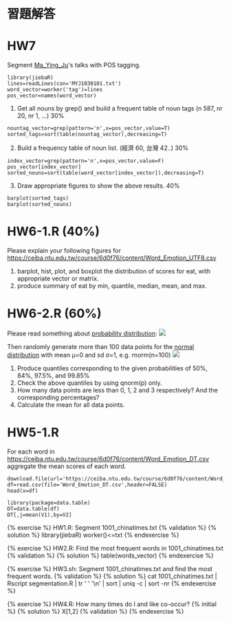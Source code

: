 # 習題解答

# HW7
Segment [Ma_Ying_Ju](dropbox.com/sh/pbbsla84bq6o678/AACtO1WjaMIxVh97eyWO81yNa)'s talks with POS tagging.
```{r}
library(jiebaR)
lines=readLines(con='MYJ1030101.txt')
word_vector=worker('tag')=lines
pos_vector=names(word_vector)
```
1. Get all nouns by grep() and build a frequent table of noun tags (n 587, nr 20, nr 1, ...) 30%
```{r}
nountag_vector=grep(pattern='n',x=pos_vector,value=T)
sorted_tags=sort(table(nountag_vector),decreasing=T)
```
2. Build a frequency table of noun list. (經濟 60, 台灣 42..) 30% 
```{r}
index_vector=grep(pattern='n',x=pos_vector,value=F)
pos_vector[index_vector]
sorted_nouns=sort(table(word_vector[index_vector]),decreasing=T)
```
3. Draw appropriate figures to show the above results. 40%
```{r}
barplot(sorted_tags)
barplot(sorted_nouns)
```

# HW6-1.R (40%)
Please explain your following figures for https://ceiba.ntu.edu.tw/course/6d0f76/content/Word_Emotion_UTF8.csv
1. barplot, hist, plot, and boxplot the distribution of scores for eat, with appropriate vector or matrix.
2. produce summary of eat by min, quantile, median, mean, and max.

# HW6-2.R (60%)
Please read something about [probability distribution](http://books.google.com.tw/books?id=UvWkIg5E4foC):
![](http://upload.wikimedia.org/wikipedia/commons/thumb/1/12/Dice_Distribution_%28bar%29.svg/320px-Dice_Distribution_%28bar%29.svg.png)

Then randomly generate more than 100 data points for the [normal distribution](http://en.wikipedia.org/wiki/Normal_distribution) with mean μ=0 and sd σ=1, e.g. rnorm(n=100)
![](http://upload.wikimedia.org/wikipedia/commons/a/a9/Empirical_Rule.PNG)

1. Produce quantiles corresponding to the given probabilities of 50%, 84%, 97.5%, and 99.85%
2. Check the above quantiles by using qnorm(p) only.
3. How many data points are less than 0, 1, 2 and 3 respectively? And the corresponding percentages?
4. Calculate the mean for all data points.

# HW5-1.R
For each word in https://ceiba.ntu.edu.tw/course/6d0f76/content/Word_Emotion_DT.csv
aggregate the mean scores of each word.
```{r}
download.file(url='https://ceiba.ntu.edu.tw/course/6d0f76/content/Word_Emotion_DT.csv',destfile='Word_Emotion_DT.csv',method='wget')
df=read.csv(file='Word_Emotion_DT.csv',header=FALSE)
head(x=df)

library(package=data.table)
DT=data.table(df)
DT[,j=mean(V1),by=V2]
```

{% exercise %}
HW1.R: Segment 1001_chinatimes.txt
{% validation %}
{% solution %}
library(jiebaR)
worker()<=txt
{% endexercise %}

{% exercise %}
HW2.R: Find the most frequent words in 1001_chinatimes.txt
{% validation %}
{% solution %}
table(words_vector)
{% endexercise %}

{% exercise %}
HW3.sh: Segment 1001_chinatimes.txt and find the most frequent words.
{% validation %}
{% solution %}
cat 1001_chinatimes.txt | Rscript segmentation.R | tr ' ' '\n' | sort | uniq -c | sort -nr
{% endexercise %}

{% exercise %}
HW4.R: How many times do I and like co-occur?
{% initial %}
{% solution %}
X[1,2]
{% validation %}
{% endexercise %}
